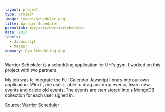 ```yaml
---
layout: project
type: project
image: images/scheduler.png
title: Warrior Scheduler
permalink: projects/warriorscheduler
date: 2017
labels:
  - Javascript
  - Meteor
summary: Gym Scheduling App.
---
```


Warrior Scheduler is a scheduling application for UH's gym. I worked on this project with two partners.

My job was to integrate the Full Calendar Javscript library into our own application. With it, the user is able to drag and drop events, insert new events and delete old events. The events are then stored into a MongoDB collection for each user signed in. 
 
  Source: <a href="https://github.com/skylite-manoa/warrior-scheduler"><i class="large github icon"></i>Warrior Scheduler</a>
